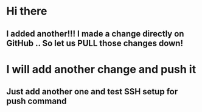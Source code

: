 # Hi there


## I added another!!! I made a change directly on GitHub .. So let us PULL those changes down!

# I will add another change and push it

## Just add another one and test SSH setup for push command
